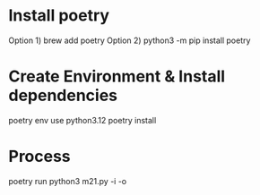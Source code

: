 # Install poetry
Option 1) brew add poetry
Option 2) python3 -m pip install poetry

# Create Environment & Install dependencies
poetry env use python3.12 
poetry install


# Process
poetry run python3 m21.py -i <midi file OR musicxml file> -o <Optional output_dir>

